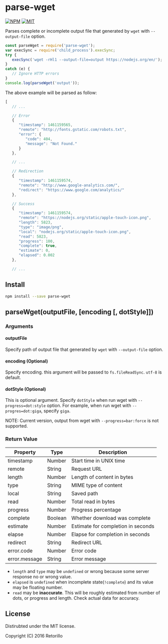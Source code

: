 # parse-wget

[![NPM](https://img.shields.io/npm/v/parse-wget.svg)](https://www.npmjs.com/package/parse-wget)
[![MIT](https://img.shields.io/badge/license-MIT-blue.svg)](https://opensource.org/licenses/MIT)

Parses complete or incomplete output file that generated by `wget` with
`--output-file` option.

```javascript
const parseWget = require('parse-wget');
var execSync = require('child_process').execSync;
try {
   execSync('wget -rHl1 --output-file=output https://nodejs.org/en/');
}
catch (e) {
   // Ignore HTTP errors
}
console.log(parseWget('output'));
```

The above example will be parsed as follow:

```javascript
[
   // ...

   // Error
   {
      "timestamp": 1461159565,
      "remote": "http://fonts.gstatic.com/robots.txt",
      "error": {
         "code": 404,
         "message": "Not Found."
      }
   },

   // ...

   // Redirection
   {
      "timestamp": 1461159574,
      "remote": "http://www.google-analytics.com/",
      "redirect": "https://www.google.com/analytics/"
   },

   // Success
   {
      "timestamp": 1461159574,
      "remote": "https://nodejs.org/static/apple-touch-icon.png",
      "length": 5823,
      "type": "image/png",
      "local": "nodejs.org/static/apple-touch-icon.png",
      "read": 5823,
      "progress": 100,
      "complete": true,
      "estimate": 0,
      "elapsed": 0.002
   },

   // ...

```

## Install

```bash
npm install --save parse-wget
```

## parseWget(outputFile, [encoding [, dotStyle]])

### Arguments

#### outputFile

Specify path of output file that generated by `wget` with `--output-file`
option.

#### encoding (Optional)

Specify encoding. this argument will be passed to `fs.fileReadSync`. `utf-8` is
default.

#### dotStyle (Optional)

This is optional argument.  Specify `dotStyle` when run wget with
`--progress=dot:style` option.  For example, when run wget with
`--progres=dot:giga`, specify `giga`.

NOTE: Current version, output from wget with `--progress=bar:force` is not
supported.

### Return Value

| Property      | Type    | Description                        |
|---------------|---------|------------------------------------|
| timestamp     | Number  | Start time in UNIX time            |
| remote        | String  | Request URL                        |
| length        | Number  | Length of content in bytes         |
| type          | String  | MIME type of content               |
| local         | String  | Saved path                         |
| read          | Number  | Total read in bytes                |
| progress      | Number  | Progress percentage                |
| complete      | Boolean | Whether download was complete      |
| estimate      | Number  | Estimate for completion in seconds |
| elapse        | Number  | Elapse for completion in seconds   |
| redirect      | String  | Redirect URL                       |
| error.code    | Number  | Error code                         |
| error.message | String  | Error message                      |

- `length` and `type` may be `undefined` or wrong because some server
  response no or wrong value.
- `elapsed` is `undefined` when incomplete state(`!complete`) and its value may
  be floating number.
- `read` may be **inaccurate**. This will be roughly estimated from number of
  dots, or progress and length. Check actual data for accuracy.

## License

Distirubted under the MIT license.

Copyright (C) 2016 Retorillo
